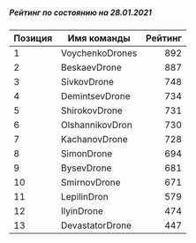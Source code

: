##### Рейтинг по состоянию на 28.01.2021

Позиция|Имя команды|Рейтинг
---|---|---:
1|VoychenkoDrones|892
2|BeskaevDrone|887
3|SivkovDrone|748
4|DemintsevDrone|734
5|ShirokovDrone|731
6|OlshannikovDron|730
7|KachanovDrone|728
8|SimonDrone|694
9|BysevDrone|681
10|SmirnovDrone|671
11|LepilinDron|579
12|IlyinDrone|474
13|DevastatorDrone|447
